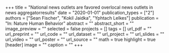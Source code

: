 +++
title = "National news outlets are favored overlocal news outlets in news aggregatorresults"
date = "2020-01-01"
publication_types = ["2"]
authors = ["Sean Fischer", "Kokil Jaidka", "Yphtach Lelkes"]
publication = "In: Nature Human Behavior"
abstract = ""
abstract_short = ""
image_preview = ""
selected = false
projects = []
tags = []
url_pdf = ""
url_preprint = ""
url_code = ""
url_dataset = ""
url_project = ""
url_slides = ""
url_video = ""
url_poster = ""
url_source = ""
math = true
highlight = true
[header]
image = ""
caption = ""
+++
